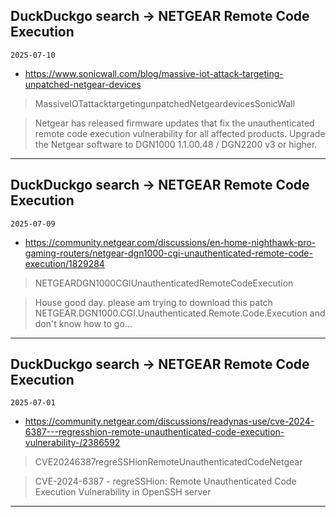 ## DuckDuckgo search -> NETGEAR Remote Code Execution
`2025-07-10`

* https://www.sonicwall.com/blog/massive-iot-attack-targeting-unpatched-netgear-devices

<blockquote>
 MassiveIOTattacktargetingunpatchedNetgeardevicesSonicWall
</blockquote>
<blockquote>
Netgear has released firmware updates that fix the unauthenticated remote code execution vulnerability for all affected products. Upgrade the Netgear software to DGN1000 1.1.00.48 / DGN2200 v3 or higher.
</blockquote>

---

## DuckDuckgo search -> NETGEAR Remote Code Execution
`2025-07-09`

* https://community.netgear.com/discussions/en-home-nighthawk-pro-gaming-routers/netgear-dgn1000-cgi-unauthenticated-remote-code-execution/1829284

<blockquote>
 NETGEARDGN1000CGIUnauthenticatedRemoteCodeExecution
</blockquote>
<blockquote>
House good day. please am trying to download this patch NETGEAR.DGN1000.CGI.Unauthenticated.Remote.Code.Execution and don't know how to go...
</blockquote>

---

## DuckDuckgo search -> NETGEAR Remote Code Execution
`2025-07-01`

* https://community.netgear.com/discussions/readynas-use/cve-2024-6387---regresshion-remote-unauthenticated-code-execution-vulnerability-/2386592

<blockquote>
 CVE20246387regreSSHionRemoteUnauthenticatedCodeNetgear
</blockquote>
<blockquote>
CVE-2024-6387 - regreSSHion: Remote Unauthenticated Code Execution Vulnerability in OpenSSH server
</blockquote>

---

